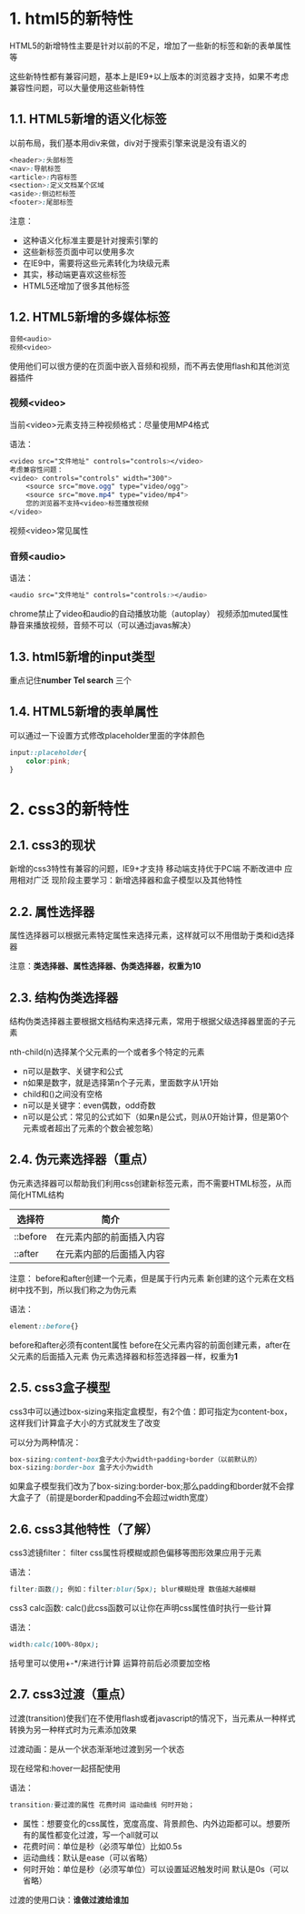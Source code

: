 # 1. html5的新特性
HTML5的新增特性主要是针对以前的不足，增加了一些新的标签和新的表单属性等

这些新特性都有兼容问题，基本上是IE9+以上版本的浏览器才支持，如果不考虑兼容性问题，可以大量使用这些新特性

## 1.1. HTML5新增的语义化标签
以前布局，我们基本用div来做，div对于搜索引擎来说是没有语义的
```css
<header>:头部标签
<nav>:导航标签
<article>:内容标签
<section>:定义文档某个区域
<aside>:侧边栏标签
<footer>:尾部标签
```
注意：
- 这种语义化标准主要是针对搜索引擎的
- 这些新标签页面中可以使用多次
- 在IE9中，需要将这些元素转化为块级元素
- 其实，移动端更喜欢这些标签
- HTML5还增加了很多其他标签


## 1.2. HTML5新增的多媒体标签
```css
音频<audio>
视频<video>
```
使用他们可以很方便的在页面中嵌入音频和视频，而不再去使用flash和其他浏览器插件

### 视频&lt;video&gt;
当前&lt;video&gt;元素支持三种视频格式：尽量使用MP4格式

语法：
```css
<video src="文件地址" controls="controls></video>
考虑兼容性问题：
<video> controls="controls" width="300">
    <source src="move.ogg" type="video/ogg">
    <source src="move.mp4" type="video/mp4">
    您的浏览器不支持<video>标签播放视频
</video>
```
视频&lt;video&gt;常见属性


### 音频&lt;audio&gt;
语法：
```css
<audio src="文件地址" controls="controls:></audio>
```
chrome禁止了video和audio的自动播放功能（autoplay）
视频添加muted属性静音来播放视频，音频不可以（可以通过javas解决）


## 1.3. html5新增的input类型


重点记住**number Tel search** 三个


## 1.4. HTML5新增的表单属性


可以通过一下设置方式修改placeholder里面的字体颜色
```css
input::placeholder{
    color:pink;
}
```


# 2. css3的新特性
## 2.1. css3的现状
新增的css3特性有兼容的问题，IE9+才支持
移动端支持优于PC端
不断改进中
应用相对广泛
现阶段主要学习：新增选择器和盒子模型以及其他特性


## 2.2. 属性选择器
属性选择器可以根据元素特定属性来选择元素，这样就可以不用借助于类和id选择器


注意：**类选择器、属性选择器、伪类选择器，权重为10**


## 2.3. 结构伪类选择器
结构伪类选择器主要根据文档结构来选择元素，常用于根据父级选择器里面的子元素


nth-child(n)选择某个父元素的一个或者多个特定的元素
- n可以是数字、关键字和公式
- n如果是数字，就是选择第n个子元素，里面数字从1开始
- child和()之间没有空格
- n可以是关键字：even偶数，odd奇数
- n可以是公式：常见的公式如下（如果n是公式，则从0开始计算，但是第0个元素或者超出了元素的个数会被忽略）


## 2.4. 伪元素选择器（重点）
伪元素选择器可以帮助我们利用css创建新标签元素，而不需要HTML标签，从而简化HTML结构

| 选择符   | 简介                     |
| -------- | ------------------------ |
| ::before | 在元素内部的前面插入内容 |
| ::after  | 在元素内部的后面插入内容 |

注意：
before和after创建一个元素，但是属于行内元素
新创建的这个元素在文档树中找不到，所以我们称之为伪元素

语法：
```css
element::before{}
```
before和after必须有content属性
before在父元素内容的前面创建元素，after在父元素的后面插入元素
伪元素选择器和标签选择器一样，权重为**1**


## 2.5. css3盒子模型
css3中可以通过box-sizing来指定盒模型，有2个值：即可指定为content-box，这样我们计算盒子大小的方式就发生了改变

可以分为两种情况：
```css
box-sizing:content-box盒子大小为width+padding+border（以前默认的）
box-sizing:border-box 盒子大小为width
```
如果盒子模型我们改为了box-sizing:border-box;那么padding和border就不会撑大盒子了（前提是border和padding不会超过width宽度）


## 2.6. css3其他特性（了解）
css3滤镜filter：
filter css属性将模糊或颜色偏移等图形效果应用于元素

语法：
```css
filter:函数(); 例如：filter:blur(5px); blur模糊处理 数值越大越模糊
```
css3 calc函数:
calc()此css函数可以让你在声明css属性值时执行一些计算

语法：
```css
width:calc(100%-80px);
```
括号里可以使用+-*/来进行计算
运算符前后必须要加空格


## 2.7. css3过渡（重点）
过渡(transition)使我们在不使用flash或者javascript的情况下，当元素从一种样式转换为另一种样式时为元素添加效果

过渡动画：是从一个状态渐渐地过渡到另一个状态

现在经常和:hover一起搭配使用

语法：
```css
transition:要过渡的属性 花费时间 运动曲线 何时开始；
```
- 属性：想要变化的css属性，宽度高度、背景颜色、内外边距都可以。想要所有的属性都变化过渡，写一个all就可以
- 花费时间：单位是秒（必须写单位）比如0.5s 
- 运动曲线：默认是ease（可以省略）
- 何时开始：单位是秒（必须写单位）可以设置延迟触发时间 默认是0s（可以省略）

过渡的使用口诀：**谁做过渡给谁加**